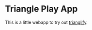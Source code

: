 # Triangle Play App

This is a little webapp to try out
[trianglify](https://github.com/qrohlf/trianglify).
